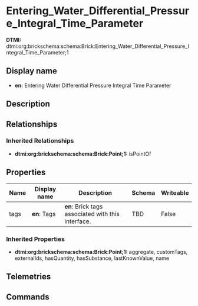 # Entering_Water_Differential_Pressure_Integral_Time_Parameter
**DTMI:** dtmi:org:brickschema:schema:Brick:Entering_Water_Differential_Pressure_Integral_Time_Parameter;1
## Display name
- **en:** Entering Water Differential Pressure Integral Time Parameter
## Description
## Relationships
### Inherited Relationships
* **dtmi:org:brickschema:schema:Brick:Point;1:** isPointOf
## Properties
|Name|Display name|Description|Schema|Writeable|
|-|-|-|-|-|
|tags|**en**: Tags|**en**: Brick tags associated with this interface.|TBD|False
### Inherited Properties
* **dtmi:org:brickschema:schema:Brick:Point;1:** aggregate, customTags, externalIds, hasQuantity, hasSubstance, lastKnownValue, name
## Telemetries
## Commands
